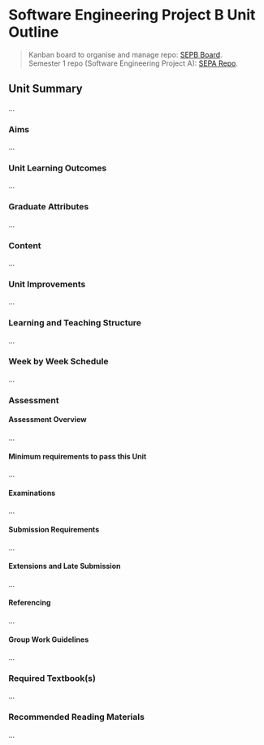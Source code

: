 # Software Engineering Project B Unit Outline
> Kanban board to organise and manage repo: [SEPB Board](https://github.com/orgs/kanbanyte/projects/9).\
> Semester 1 repo (Software Engineering Project A): [SEPA Repo](https://github.com/kanbanyte/sepa).

<!--
	Course Syllabus
	Unit Code: SWE40002
	Duration: Semester 2 2023
	Credit Points: 12.5
	Location: Hawthorn
	Assessment Summary:
		...
-->

## Unit Summary
...

### Aims
...

### Unit Learning Outcomes
...

### Graduate Attributes
...

### Content
...

### Unit Improvements
...

### Learning and Teaching Structure
...

### Week by Week Schedule
...

### Assessment
#### Assessment Overview
...

#### Minimum requirements to pass this Unit
...

#### Examinations
...

#### Submission Requirements
...

#### Extensions and Late Submission
...

#### Referencing
...

#### Group Work Guidelines
...

### Required Textbook(s)
...

### Recommended Reading Materials
...
